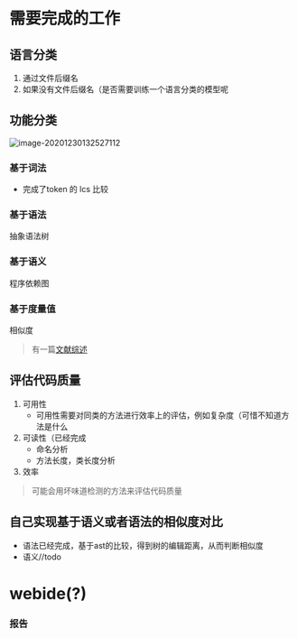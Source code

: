 # 需要完成的工作

## 语言分类

1. 通过文件后缀名
2. 如果没有文件后缀名（是否需要训练一个语言分类的模型呢

## 功能分类

![image-20201230132527112](https://draco-picbed.oss-cn-shanghai.aliyuncs.com/img/image-20201230132527112.png)

### 基于词法

- 完成了token 的 lcs 比较

### 基于语法

抽象语法树

### 基于语义

程序依赖图

### 基于度量值

相似度

> 有一篇[文献综述](http://www.jsjkx.com/CN/article/openArticlePDF.jsp?id=18909)



## 评估代码质量

1. 可用性
   - 可用性需要对同类的方法进行效率上的评估，例如复杂度（可惜不知道方法是什么
2. 可读性（已经完成
   - 命名分析
   - 方法长度，类长度分析
3. 效率

> 可能会用坏味道检测的方法来评估代码质量

## 自己实现基于语义或者语法的相似度对比

- 语法已经完成，基于ast的比较，得到树的编辑距离，从而判断相似度
- 语义//todo

# webide(?)







### 报告
